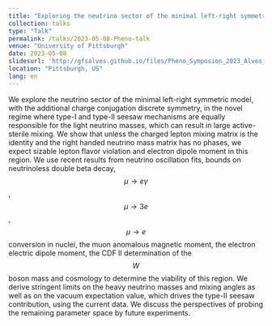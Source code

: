 ```yaml
---
title: "Exploring the neutrino sector of the minimal left-right symmetric model"
collection: talks
type: "Talk"
permalink: /talks/2023-05-08-Pheno-talk
venue: "University of Pittsburgh"
date: 2023-05-08
slidesurl: 'http://gfsalves.github.io/files/Pheno_Symposion_2023_Alves_Gustavo.pdf'
location: "Pittsburgh, US"
lang: en
---
```


We explore the neutrino sector of the minimal left-right symmetric model, with the additional charge conjugation discrete symmetry, in the novel regime where type-I and type-II seesaw mechanisms are equally responsible for the light neutrino masses, which can result in large active-sterile mixing. We show that unless the charged lepton mixing matrix is the identity and the right handed neutrino mass matrix has no phases, we expect sizable lepton flavor violation and electron dipole moment in this region. We use recent results from neutrino oscillation fits, bounds on neutrinoless double beta decay, $$\mu \to e \gamma$$, $$\mu \to 3e$$, $$\mu \to e$$ conversion in nuclei, the muon anomalous magnetic moment, the electron electric dipole moment, the CDF II determination of the $$W$$ boson mass and cosmology to determine the viability of this region. We derive stringent limits on the heavy neutrino masses and mixing angles as well as on the vacuum expectation value, which drives the type-II seesaw contribution, using the current data. We discuss the perspectives of probing the remaining parameter space by future experiments.